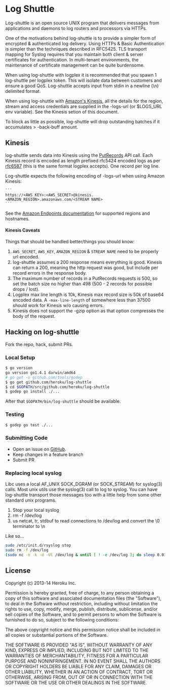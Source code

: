 # Log Shuttle

Log-shuttle is an open source UNIX program that delivers messages from
applications and daemons to log routers and processors via HTTPs.

One of the motivations behind log-shuttle is to provide a simpler form of
encrypted & authenticated log delivery. Using HTTPs & Basic Authentication is
simpler than the techniques described in RFC5425. TLS transport mapping for
Syslog requires that you maintain both client & server certificates for
authentication. In multi-tenant environments, the maintenance of certificate
management can be quite burdensome.

When using log-shuttle with logplex it is recommended that you spawn 1
log-shuttle per logplex token. This will isolate data between customers and
ensure a good QoS. Log-shuttle accepts input from stdin in a newline (\n)
delimited format. 

When using log-shuttle with [Amazon's
Kinesis]("http://aws.amazon.com/kinesis/"), all the details for the region,
stream and access credentials are supplied in the -logs-url (or $LOGS_URL env
variable). See the Kinesis setion of this document.

To block as little as possible, log-shuttle will drop outstanding batches if
it accumulates > -back-buff amount.

## Kinesis

log-shuttle sends data into Kinesis using the
[PutRecords](http://docs.aws.amazon.com/kinesis/latest/APIReference/API_PutRecords.html)
API call. Each Kinesis record is encoded as length prefixed rfc5424 encoded
logs as per [rfc6587](https://tools.ietf.org/html/rfc6587#section-3.4.1) (this
is the same format logplex accepts). One record per log line.

Log-shuttle expects the following encoding of -logs-url when using Amazon
Kinesis:

    ```
    https://<AWS_KEY>:<AWS_SECRET>@kinesis.<AMAZON_REGION>.amazonaws.com/<STREAM NAME>
    ```

See the [Amazon Endpoints
documentation](http://docs.aws.amazon.com/general/latest/gr/rande.html#ak_region)
for supported regions and hostnames.

#### Kinesis Caveats

Things that should be handled better/things you should know:

1. `AWS_SECRET`, `AWS_KEY`, `AMAZON_REGION` & `STREAM NAME` need to be properly
   url encoded.
1. log-shuttle assumes a 200 response means everything is good. Kinesis can
   return a 200, meaning the http request was good, but include per record
   errors in the response body. 
1. The maximum number of records in a PutRecords requests is 500, so set the
   batch size no higher than 498 (500 - 2 records for possible drops / lost).
1. Logplex max line length is 10k, Kinesis max record size is 50k of base64
   encoded data. A `-max-line-length` of somewhere less than 37500 should work
   for Kinesis w/o causing errors.
1. Kinesis does not support the -gzip option as that option compresses the body
   of the request.

## Hacking on log-shuttle

Fork the repo, hack, submit PRs.

### Local Setup

```bash
$ go version
go version go1.4.1 darwin/amd64
# go get -u github.com/tools/godep
$ go get github.com/heroku/log-shuttle
$ cd $GOPATH/src/github.com/heroku/log-shuttle
$ godep go install ./...
```

After that `$GOPATH/bin/log-shuttle` should be available.

### Testing

```bash
$ godep go test ./...
```
### Submitting Code

* Open an issue on [GitHub](https://github.com/heroku/log-shuttle/issues?state=open).
* Keep changes in a feature branch
* Submit PR

### Replacing local syslog

Libc uses a local AF_UNIX SOCK_DGRAM (or SOCK_STREAM) for syslog(3) calls. Most unix utils use the syslog(3) call to log to syslog. You can have log-shuttle transport those messages too with a little help from some other standard unix programs.

1. Stop your local syslog
2. rm -f /dev/log
3. us netcat, tr, stdbuf to read connections to /dev/log and convert the \0 terminator to \n

Like so...

```bash
sudo /etc/init.d/rsyslog stop
sudo rm -f /dev/log
(sudo nc -n -k -d -Ul /dev/log & until [ ! -e /dev/log ]; do sleep 0.01; done; sudo chmod a+rw /dev/log) | stdbuf -i0 -o0 tr \\0 \\n | ./log-shuttle -logs-url=... ... -input-format=1
```

## License

Copyright (c) 2013-14 Heroku Inc.

Permission is hereby granted, free of charge, to any person obtaining a copy of
this software and associated documentation files (the "Software"), to deal in
the Software without restriction, including without limitation the rights to
use, copy, modify, merge, publish, distribute, sublicense, and/or sell copies
of the Software, and to permit persons to whom the Software is furnished to do
so, subject to the following conditions:

The above copyright notice and this permission notice shall be included in all
copies or substantial portions of the Software.

THE SOFTWARE IS PROVIDED "AS IS", WITHOUT WARRANTY OF ANY KIND, EXPRESS OR
IMPLIED, INCLUDING BUT NOT LIMITED TO THE WARRANTIES OF MERCHANTABILITY,
FITNESS FOR A PARTICULAR PURPOSE AND NONINFRINGEMENT. IN NO EVENT SHALL THE
AUTHORS OR COPYRIGHT HOLDERS BE LIABLE FOR ANY CLAIM, DAMAGES OR OTHER
LIABILITY, WHETHER IN AN ACTION OF CONTRACT, TORT OR OTHERWISE, ARISING FROM,
OUT OF OR IN CONNECTION WITH THE SOFTWARE OR THE USE OR OTHER DEALINGS IN THE
SOFTWARE.
